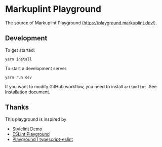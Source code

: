 # Markuplint Playground

The source of Markuplint Playground (<https://playground.markuplint.dev/>).

## Development

To get started:

```shell
yarn install
```

To start a development server:

```shell
yarn run dev
```

If you want to modify GitHub workflow, you need to install `actionlint`.
See [Installation document](https://github.com/rhysd/actionlint/blob/main/docs/install.md).

## Thanks

This playground is inspired by:

- [Stylelint Demo](https://stylelint.io/demo/)
- [ESLint Playground](https://eslint.org/play/)
- [Playground | typescript-eslint](https://typescript-eslint.io/play)
